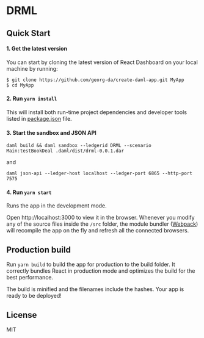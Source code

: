 # DRML

## Quick Start

#### 1. Get the latest version

You can start by cloning the latest version of React Dashboard on your
local machine by running:

```shell
$ git clone https://github.com/georg-da/create-daml-app.git MyApp
$ cd MyApp
```

#### 2. Run `yarn install`

This will install both run-time project dependencies and developer tools listed
in [package.json](package.json) file.

#### 3. Start the sandbox and JSON API

```
daml build && daml sandbox --ledgerid DRML --scenario Main:testBookDeal .daml/dist/drml-0.0.1.dar
```
and
```
daml json-api --ledger-host localhost --ledger-port 6865 --http-port 7575
```

#### 4. Run `yarn start`

Runs the app in the development mode.

Open http://localhost:3000 to view it in the browser. Whenever you modify any of the source files inside the `/src` folder,
the module bundler ([Webpack](http://webpack.github.io/)) will recompile the app on the fly and refresh all the connected browsers.

## Production build

Run `yarn build` to build the app for production to the build folder.
It correctly bundles React in production mode and optimizes the build for the best performance.

The build is minified and the filenames include the hashes.
Your app is ready to be deployed!

## License

MIT
